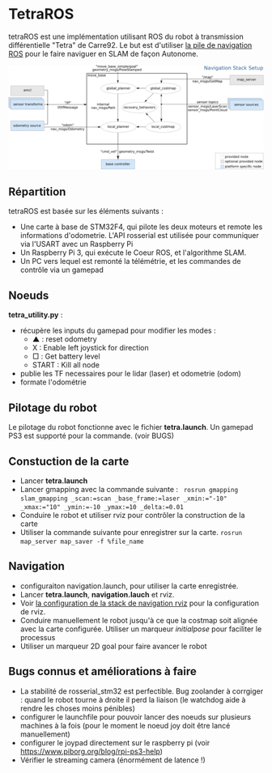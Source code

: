 # TetraROS

tetraROS est une implémentation utilisant ROS du robot à transmission différentielle "Tetra" de Carre92. Le but est d'utiliser [la pile de navigation ROS](http://wiki.ros.org/navigation) pour le faire naviguer en SLAM de façon Autonome.

![Navigation ROS](./ressources/overview_tf.png)


## Répartition

tetraROS est basée sur les éléments suivants :

* Une carte à base de STM32F4, qui pilote les deux moteurs et remote les informations d'odometrie. L'API rosserial est utilisée pour communiquer via l'USART avec un Raspberry Pi
* Un Raspberry Pi 3, qui exécute le Coeur ROS, et l'algorithme SLAM.
* Un PC vers lequel est remonté la télémétrie, et les commandes de contrôle via un gamepad 


## Noeuds

**tetra_utility.py** : 
* récupère les inputs du gamepad pour modifier les modes :
    * ▲ : reset odometry
    * X : Enable left joystick for direction
    * □ : Get battery level
    * START : Kill all node
* publie les TF necessaires pour le lidar (laser) et odometrie (odom)
* formate l'odométrie

## Pilotage du robot

Le pilotage du robot fonctionne avec le fichier **tetra.launch**. Un gamepad PS3 est supporté pour la commande. (voir BUGS)

## Constuction de la carte

* Lancer **tetra.launch**
* Lancer gmapping avec la commande suivante : ``` rosrun gmapping slam_gmapping _scan:=scan _base_frame:=laser _xmin:="-10" _xmax:="10" _ymin:=-10 _ymax:=10 _delta:=0.01```
* Conduire le robot et utiliser rviz pour contrôler la construction de la carte
* Utiliser la commande suivante pour enregistrer sur la carte. ```rosrun map_server map_saver -f %file_name```


## Navigation

* configuraiton navigation.launch, pour utiliser la carte enregistrée. 
* Lancer **tetra.launch**, **navigation.lauch** et rviz.
* Voir [la configuration de la stack de navigation rviz](http://wiki.ros.org/navigation/Tutorials/Using%20rviz%20with%20the%20Navigation%20Stack) pour la configuration de rviz. 
* Conduire manuellement le robot jusqu'à ce que la costmap soit alignée avec la carte configurée. Utiliser un marqueur *initialpose* pour faciliter le processus
* Utiliser un marqueur 2D goal pour faire avancer le robot

## Bugs connus et améliorations à faire

* La stabilité de rosserial_stm32 est perfectible. Bug zoolander à corrgiger : quand le robot tourne à droite il perd la liaison (le watchdog aide à rendre les choses moins pénibles)
* configurer le launchfile pour pouvoir lancer des noeuds sur plusieurs machines à la fois (pour le moment le noeud joy doit être lancé manuellement)
* configurer le joypad directement sur le raspberry pi (voir https://www.piborg.org/blog/rpi-ps3-help)
* Vérifier le streaming camera (énormément de latence !)


